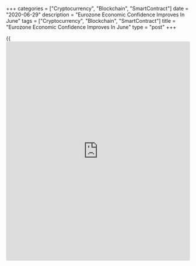 +++
categories = ["Cryptocurrency", "Blockchain", "SmartContract"]
date = "2020-06-29"
description = "Eurozone Economic Confidence Improves In June"
tags = ["Cryptocurrency", "Blockchain", "SmartContract"]
title = "Eurozone Economic Confidence Improves In June"
type = "post"
+++

{{<iframe id="large-banner" src="https://www.bounty.group/#slide=11.0" width="100%" height="600" scrolling="no" style="border: 0px solid rgb(216, 221, 230); border-radius: 3px;">}}

Eurozone economic sentiment improved at the strongest pace on record in
June, data published by the European Commission showed Monday.

The economic sentiment index climbed 8.2 points to 75.7 in June.
However, the reading was below economists' forecast of 80.0.

The industrial confidence advanced to -21.7 from -27.5 in the previous
month. The reading was forecast to climb to -20.5.

The services confidence indicator came in at -35.6 versus -43.6 a month
ago. The expected reading was -27.0.

Likewise, the consumer sentiment index improved to -14.7 in June, in
line with flash estimate, from -18.8 in May.

The Employment Expectations Indicator improved sharply for the second
month in a row by 12.7 points to 82.8 in June.

For comments and feedback [contact](https://www.playgroundfx.com/contact/): editorial@rtt[news](https://www.letsplayfx.com/blog/forex-news-website/).com

[Economic News][1]

 **What parts of the world are seeing the best (and worst) economic
performances lately? Click[here][2] to check out our [Econ Scorecard][2]
and find out! See up-to-the-moment [ranking](https://www.playgroundfx.com/blog/crypto-exchange-ranking/)s for the best and worst
performers in [GDP][3], [unemployment rate][4], [inflation][2] and much
more.**

   1. www.rtt[news](https://www.letsplayfx.com/blog/forex-news-website/).com/Content/EconomicNews.aspx
   2. www.rtt[news](https://www.letsplayfx.com/blog/forex-news-website/).com/economic-scorecard/world-rank/CPI/highest-performance.aspx
   3. www.rtt[news](https://www.letsplayfx.com/blog/forex-news-website/).com/economic-scorecard/world-rank/GDP/highest-performance.aspx
   4. www.rtt[news](https://www.letsplayfx.com/blog/forex-news-website/).com/economic-scorecard/world-rank/unemployment-rate/lowest-performance.aspx